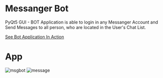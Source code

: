 # Messanger Bot
PyQt5 GUI - BOT Application is able to login in any Messanger Account and Send Messages to all person, who are located in the User's Chat List.
<p><a href="#">See Bot Application In Action</a></p>

# App
![msgbot](https://user-images.githubusercontent.com/106172218/210006799-41b9047e-fb8c-41da-bf15-a42299381e45.jpg)
![message](https://user-images.githubusercontent.com/106172218/210006802-ed97e2b5-8705-4a94-92f0-3a006b078d1e.jpg)
